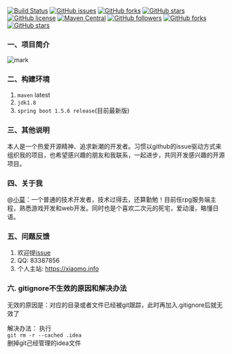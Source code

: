 [![Build Status](https://travis-ci.org/xiaomoinfo/XiaomoApi.svg?branch=master)](https://travis-ci.org/xiaomoinfo/XiaomoApi)
[![GitHub issues](https://img.shields.io/github/issues/xiaomoinfo/SpringBootUnity.svg)](https://github.com/xiaomoinfo/SpringBootUnity/issues)
[![GitHub forks](https://img.shields.io/github/forks/xiaomoinfo/SpringBootUnity.svg)](https://github.com/xiaomoinfo/SpringBootUnity/network)
[![GitHub stars](https://img.shields.io/github/stars/xiaomoinfo/SpringBootUnity.svg)](https://github.com/xiaomoinfo/SpringBootUnity/stargazers)
[![GitHub license](https://img.shields.io/badge/license-Apache%202-blue.svg)](https://raw.githubusercontent.com/xiaomoinfo/SpringBootUnity/master/LICENSE)
[![Maven Central](https://img.shields.io/maven-central/v/org.apache.maven/apache-maven.svg)]()
[![GitHub followers](https://img.shields.io/github/followers/xiaomoinfo.svg?style=social&label=Follow)]()
[![GitHub forks](https://img.shields.io/github/forks/xiaomoinfo/SpringBootUnity.svg?style=social&label=Fork)](https://github.com/xiaomoinfo/SpringBootUnity)
[![GitHub stars](https://img.shields.io/github/stars/xiaomoinfo/SpringBootUnity.svg?style=social&label=Star)]()

### 一、项目简介
![mark](https://static.xiaomo.info/image/project/mark.svg)

### 二、构建环境
1. `maven` latest   
2. `jdk1.8`   
3. `spring boot 1.5.6 release`(目前最新版)   

### 三、其他说明
本人是一个热爱开源精神、追求新潮的开发者。习惯以github的issue驱动方式来组织我的项目，也希望感兴趣的朋友和我联系，一起进步，共同开发感兴趣的开源项目。

### 四、关于我
 @[小莫](https://xiaomo.info)：一个普通的技术开发者，技术过得去，还算勤勉！目前任rpg服务端主程，熟悉游戏开发和web开发。同时也是个喜欢二次元的死宅，爱动漫，略懂日语。

### 五、问题反馈
1. 欢迎提[issue](https://github.com/xiaomoinfo/xiaomo-api/issues)
2. QQ: 83387856
4. 个人主站: https://xiaomo.info

### 六. gitignore不生效的原因和解决办法
无效的原因是：对应的目录或者文件已经被git跟踪，此时再加入.gitignore后就无效了   

解决办法： 执行   
`git rm -r --cached .idea`   
删掉git己经管理的idea文件  
